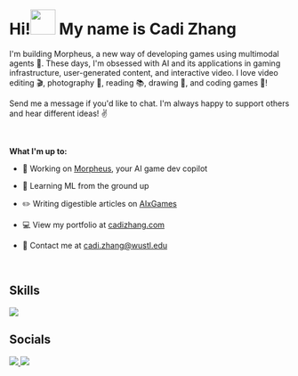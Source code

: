 <!--Header and subheading-->
<h1 align="left"><b>Hi!</b><img src="https://media.giphy.com/media/hvRJCLFzcasrR4ia7z/giphy.gif" width="45"><b> My name is Cadi Zhang</b></h1>
<p>I'm building Morpheus, a new way of developing games using multimodal agents 🤖. These days, I'm obsessed with AI and its applications in gaming infrastructure, user-generated content, and interactive video. I love video editing 🎬, photography 📸, reading 📚, drawing 🎨, and coding games 👾!</p>
<p>Send me a message if you'd like to chat. I'm always happy to support others and hear different ideas! ✌️</p>

<!--my bio information-->
<br/>
<p><b>What I'm up to:</b></p>

- 🚀 Working on [Morpheus](https://morpheusgames.vercel.app), your AI game dev copilot 

- 🌱 Learning ML from the ground up

- ✏️ Writing digestible articles on [AIxGames](https://cadizhang.substack.com)

- 💻 View my portfolio at [cadizhang.com](https://cadizhang.com)

- 📩 Contact me at cadi.zhang@wustl.edu
<br/>

<!--Skills section-->
<h2 align="left"><b>Skills</b></h2>

<!--tech stack icons-->
<p align="left">
  <a href="https://skillicons.dev">
    <img src="https://skillicons.dev/icons?i=cs,cpp,js,html,css,react,python,replit,unity,godot,unreal,swift,ts,figma,nodejs,java&perline=8" />
  </a>
</p>


<!--Socials-->
<h2 align="left"><b>Socials</b></h2>

<!--social icons-->
<p align="left">
  <a href="https://www.linkedin.com/in/cadizhang/">
    <img src="https://skillicons.dev/icons?i=linkedin"/>
  </a>
    <a href="https://x.com/CadiZhang">
    <img src="https://skillicons.dev/icons?i=twitter"/>
</p>
